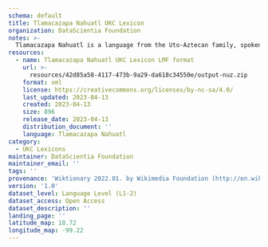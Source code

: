 ```yaml
---
schema: default
title: Tlamacazapa Nahuatl UKC Lexicon
organization: DataScientia Foundation
notes: >-
  Tlamacazapa Nahuatl is a language from the Uto-Aztecan family, spoken in North America. The UKC Lexicon of Tlamacazapa Nahuatl is represented as a lexico-semantic network. It consists of words, word senses, synsets, as well as sense-level and synset-level relationships.
resources:
  - name: Tlamacazapa Nahuatl UKC Lexicon LMF format
    url: >-
      resources/42d85a58-4117-473b-9a29-da618c34550e/output-nuz.zip
    format: xml
    license: https://creativecommons.org/licenses/by-nc-sa/4.0/
    last_updated: 2023-04-13
    created: 2023-04-13
    size: 896
    release_date: 2023-04-13
    distribution_document: ''
    language: Tlamacazapa Nahuatl
category:
  - UKC Lexicons
maintainer: DataScientia Foundation
maintainer_email: ''
tags: ''
provenance: 'Wiktionary 2022.01. by Wikimedia Foundation (http://en.wiktionary.org); Princeton WordNet 2.1 by Princeton University (https://wordnet.princeton.edu)'
version: '1.0'
dataset_level: Language Level (L1-2)
dataset_access: Open Access
dataset_description: ''
landing_page: ''
latitude_map: 18.72
longitude_map: -99.22
---
```

